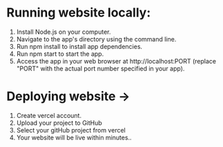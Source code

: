 # Running website locally: 
1. Install Node.js on your computer.
2. Navigate to the app's directory using the command line.
3. Run npm install to install app dependencies.
4. Run npm start to start the app.
5. Access the app in your web browser at http://localhost:PORT 
   (replace "PORT" with the actual port number specified in your app).

# Deploying website -> 
1. Create vercel account. 
2. Upload your project to GitHub
3. Select your gitHub project from vercel 
4. Your website will be live within minutes.. 